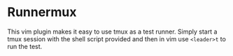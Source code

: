 Runnermux
=========

This vim plugin makes it easy to use tmux as a test runner.
Simply start a tmux session with the shell script provided and then in vim use `<leader>t` to run the test.
